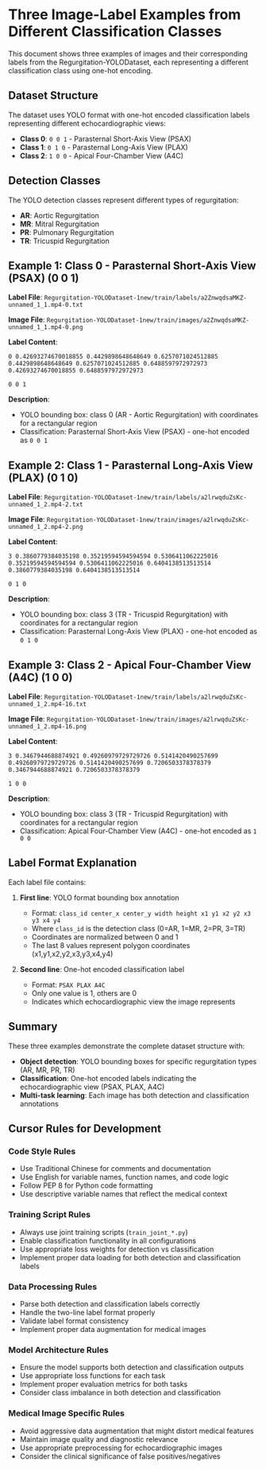 # Three Image-Label Examples from Different Classification Classes

<!--
@cursor-rules
# YOLOv5WithClassification 聯合訓練規則

## 專案重點
- 專案重點是 YOLOv5WithClassification 聯合檢測和分類
- 必須啟用分類功能，不能禁用聯合訓練
- 所有超參數文件都應配置為支持聯合訓練

## 標籤格式規則
- 第一行：YOLO格式檢測標籤 (class_id center_x center_y width height x1 y1 x2 y2 x3 y3 x4 y4)
- 第二行：One-hot編碼分類標籤 (PSAX PLAX A4C)
- 檢測類別：0=AR, 1=MR, 2=PR, 3=TR
- 分類類別：PSAX, PLAX, A4C

## 聯合訓練命令規則
- 必須使用聯合訓練腳本 (train_joint_*.py)
- 必須啟用分類功能 (classification_enabled: true)
- 建議關閉早停機制以獲得完整訓練圖表
- 醫學圖像建議關閉數據擴增

## 禁止事項
- 禁止禁用分類功能
- 禁止使用純檢測訓練模式
- 禁止在醫學圖像訓練中啟用強力數據擴增
-->

This document shows three examples of images and their corresponding labels from the Regurgitation-YOLODataset, each representing a different classification class using one-hot encoding.

## Dataset Structure
The dataset uses YOLO format with one-hot encoded classification labels representing different echocardiographic views:
- **Class 0**: `0 0 1` - Parasternal Short-Axis View (PSAX)
- **Class 1**: `0 1 0` - Parasternal Long-Axis View (PLAX) 
- **Class 2**: `1 0 0` - Apical Four-Chamber View (A4C)

## Detection Classes
The YOLO detection classes represent different types of regurgitation:
- **AR**: Aortic Regurgitation
- **MR**: Mitral Regurgitation  
- **PR**: Pulmonary Regurgitation
- **TR**: Tricuspid Regurgitation

## Example 1: Class 0 - Parasternal Short-Axis View (PSAX) (0 0 1)

**Label File**: `Regurgitation-YOLODataset-1new/train/labels/a2ZnwqdsaMKZ-unnamed_1_1.mp4-0.txt`

**Image File**: `Regurgitation-YOLODataset-1new/train/images/a2ZnwqdsaMKZ-unnamed_1_1.mp4-0.png`

**Label Content**:
```
0 0.42693274670018855 0.4429898648648649 0.6257071024512885 0.4429898648648649 0.6257071024512885 0.6488597972972973 0.42693274670018855 0.6488597972972973

0 0 1
```

**Description**: 
- YOLO bounding box: class 0 (AR - Aortic Regurgitation) with coordinates for a rectangular region
- Classification: Parasternal Short-Axis View (PSAX) - one-hot encoded as `0 0 1`

## Example 2: Class 1 - Parasternal Long-Axis View (PLAX) (0 1 0)

**Label File**: `Regurgitation-YOLODataset-1new/train/labels/a2lrwqduZsKc-unnamed_1_2.mp4-2.txt`

**Image File**: `Regurgitation-YOLODataset-1new/train/images/a2lrwqduZsKc-unnamed_1_2.mp4-2.png`

**Label Content**:
```
3 0.3860779384035198 0.35219594594594594 0.5306411062225016 0.35219594594594594 0.5306411062225016 0.6404138513513514 0.3860779384035198 0.6404138513513514

0 1 0
```

**Description**: 
- YOLO bounding box: class 3 (TR - Tricuspid Regurgitation) with coordinates for a rectangular region
- Classification: Parasternal Long-Axis View (PLAX) - one-hot encoded as `0 1 0`

## Example 3: Class 2 - Apical Four-Chamber View (A4C) (1 0 0)

**Label File**: `Regurgitation-YOLODataset-1new/train/labels/a2lrwqduZsKc-unnamed_1_2.mp4-16.txt`

**Image File**: `Regurgitation-YOLODataset-1new/train/images/a2lrwqduZsKc-unnamed_1_2.mp4-16.png`

**Label Content**:
```
3 0.3467944688874921 0.49260979729729726 0.5141420490257699 0.49260979729729726 0.5141420490257699 0.7206503378378379 0.3467944688874921 0.7206503378378379

1 0 0
```

**Description**: 
- YOLO bounding box: class 3 (TR - Tricuspid Regurgitation) with coordinates for a rectangular region
- Classification: Apical Four-Chamber View (A4C) - one-hot encoded as `1 0 0`

## Label Format Explanation

Each label file contains:
1. **First line**: YOLO format bounding box annotation
   - Format: `class_id center_x center_y width height x1 y1 x2 y2 x3 y3 x4 y4`
   - Where `class_id` is the detection class (0=AR, 1=MR, 2=PR, 3=TR)
   - Coordinates are normalized between 0 and 1
   - The last 8 values represent polygon coordinates (x1,y1,x2,y2,x3,y3,x4,y4)

2. **Second line**: One-hot encoded classification label
   - Format: `PSAX PLAX A4C`
   - Only one value is 1, others are 0
   - Indicates which echocardiographic view the image represents

## Summary

These three examples demonstrate the complete dataset structure with:
- **Object detection**: YOLO bounding boxes for specific regurgitation types (AR, MR, PR, TR)
- **Classification**: One-hot encoded labels indicating the echocardiographic view (PSAX, PLAX, A4C)
- **Multi-task learning**: Each image has both detection and classification annotations

## Cursor Rules for Development

### Code Style Rules
- Use Traditional Chinese for comments and documentation
- Use English for variable names, function names, and code logic
- Follow PEP 8 for Python code formatting
- Use descriptive variable names that reflect the medical context

### Training Script Rules
- Always use joint training scripts (`train_joint_*.py`)
- Enable classification functionality in all configurations
- Use appropriate loss weights for detection vs classification
- Implement proper data loading for both detection and classification labels

### Data Processing Rules
- Parse both detection and classification labels correctly
- Handle the two-line label format properly
- Validate label format consistency
- Implement proper data augmentation for medical images

### Model Architecture Rules
- Ensure the model supports both detection and classification outputs
- Use appropriate loss functions for each task
- Implement proper evaluation metrics for both tasks
- Consider class imbalance in both detection and classification

### Medical Image Specific Rules
- Avoid aggressive data augmentation that might distort medical features
- Maintain image quality and diagnostic relevance
- Use appropriate preprocessing for echocardiographic images
- Consider the clinical significance of false positives/negatives 
